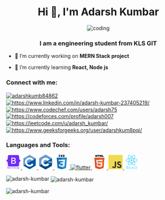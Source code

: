 
<h1 align="center">Hi 👋, I'm Adarsh Kumbar</h1>

<p align="center">
    <img src="https://gifdb.com/images/high/animated-chock-coding-c78f6elj32sfoi8q.gif" width="500" height="300" alt="coding">
</p>

<h3 align="center">I am a engineering student from KLS GIT</h3>

- 🔭 I’m currently working on **MERN Stack project**

- 🌱 I’m currently learning **React, Node js**

<h3 align="left">Connect with me:</h3>
<p align="left">
<a href="https://twitter.com/adarshkumb84862" target="blank"><img align="center" src="https://raw.githubusercontent.com/rahuldkjain/github-profile-readme-generator/master/src/images/icons/Social/twitter.svg" alt="adarshkumb84862" height="30" width="40" /></a>
<a href="https://linkedin.com/in/https://www.linkedin.com/in/adarsh-kumbar-237405219/" target="blank"><img align="center" src="https://raw.githubusercontent.com/rahuldkjain/github-profile-readme-generator/master/src/images/icons/Social/linked-in-alt.svg" alt="https://www.linkedin.com/in/adarsh-kumbar-237405219/" height="30" width="40" /></a>
<a href="https://www.codechef.com/users/https://www.codechef.com/users/adarsh75" target="blank"><img align="center" src="https://cdn.jsdelivr.net/npm/simple-icons@3.1.0/icons/codechef.svg" alt="https://www.codechef.com/users/adarsh75" height="30" width="40" /></a>
<a href="https://codeforces.com/profile/https://codeforces.com/profile/adarsh007" target="blank"><img align="center" src="https://raw.githubusercontent.com/rahuldkjain/github-profile-readme-generator/master/src/images/icons/Social/codeforces.svg" alt="https://codeforces.com/profile/adarsh007" height="30" width="40" /></a>
<a href="https://www.leetcode.com/https://leetcode.com/u/adarsh_kumbar/" target="blank"><img align="center" src="https://raw.githubusercontent.com/rahuldkjain/github-profile-readme-generator/master/src/images/icons/Social/leet-code.svg" alt="https://leetcode.com/u/adarsh_kumbar/" height="30" width="40" /></a>
<a href="https://auth.geeksforgeeks.org/user/https://www.geeksforgeeks.org/user/adarshkum8pqi/" target="blank"><img align="center" src="https://raw.githubusercontent.com/rahuldkjain/github-profile-readme-generator/master/src/images/icons/Social/geeks-for-geeks.svg" alt="https://www.geeksforgeeks.org/user/adarshkum8pqi/" height="30" width="40" /></a>
</p>

<h3 align="left">Languages and Tools:</h3>
<p align="left"> <a href="https://getbootstrap.com" target="_blank" rel="noreferrer"> <img src="https://raw.githubusercontent.com/devicons/devicon/master/icons/bootstrap/bootstrap-plain-wordmark.svg" alt="bootstrap" width="40" height="40"/> </a> <a href="https://www.cprogramming.com/" target="_blank" rel="noreferrer"> <img src="https://raw.githubusercontent.com/devicons/devicon/master/icons/c/c-original.svg" alt="c" width="40" height="40"/> </a> <a href="https://www.w3schools.com/cpp/" target="_blank" rel="noreferrer"> <img src="https://raw.githubusercontent.com/devicons/devicon/master/icons/cplusplus/cplusplus-original.svg" alt="cplusplus" width="40" height="40"/> </a> <a href="https://www.w3schools.com/css/" target="_blank" rel="noreferrer"> <img src="https://raw.githubusercontent.com/devicons/devicon/master/icons/css3/css3-original-wordmark.svg" alt="css3" width="40" height="40"/> </a> <a href="https://flutter.dev" target="_blank" rel="noreferrer"> <img src="https://www.vectorlogo.zone/logos/flutterio/flutterio-icon.svg" alt="flutter" width="40" height="40"/> </a> <a href="https://www.w3.org/html/" target="_blank" rel="noreferrer"> <img src="https://raw.githubusercontent.com/devicons/devicon/master/icons/html5/html5-original-wordmark.svg" alt="html5" width="40" height="40"/> </a> <a href="https://developer.mozilla.org/en-US/docs/Web/JavaScript" target="_blank" rel="noreferrer"> <img src="https://raw.githubusercontent.com/devicons/devicon/master/icons/javascript/javascript-original.svg" alt="javascript" width="40" height="40"/> </a> <a href="https://reactjs.org/" target="_blank" rel="noreferrer"> <img src="https://raw.githubusercontent.com/devicons/devicon/master/icons/react/react-original-wordmark.svg" alt="react" width="40" height="40"/> </a> </p>

<p><img align="left" src="https://github-readme-stats.vercel.app/api/top-langs?username=adarsh-kumbar&show_icons=true&locale=en&layout=compact" alt="adarsh-kumbar" /></p>

<p>&nbsp;<img align="center" src="https://github-readme-stats.vercel.app/api?username=adarsh-kumbar&show_icons=true&locale=en" alt="adarsh-kumbar" /></p>

<p><img align="center" src="https://github-readme-streak-stats.herokuapp.com/?user=adarsh-kumbar&" alt="adarsh-kumbar" /></p>
